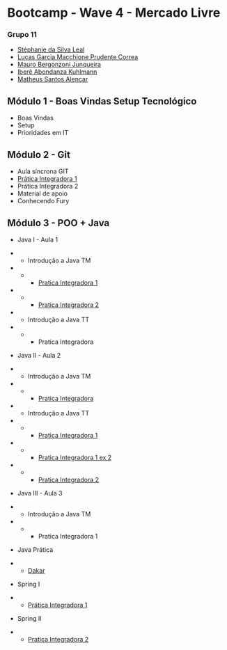 # Bootcamp - Wave 4 - Mercado Livre

### Grupo 11

- [Stéphanie da Silva Leal](https://github.com/stephleal)
- [Lucas Garcia Macchione Prudente Correa](https://github.com/LucasGarcia97)
- [Mauro Bergonzoni Junqueira](https://github.com/mbjunqueiraweb)
- [Iberê Abondanza Kuhlmann](https://github.com/ikuhlmann-meli)
- [Matheus Santos Alencar](https://github.com/matheussalencar)


## Módulo 1 - Boas Vindas Setup Tecnológico

- Boas Vindas
- Setup
- Prioridades em IT

## Módulo 2 - Git

- Aula síncrona GIT
- [Prática Integradora 1](https://github.com/matheussalencar/exec-git1)
- Prática Integradora 2
- Material de apoio
- Conhecendo Fury

## Módulo 3 - POO + Java

- Java I - Aula 1
- - Introdução a Java TM
- - - [Pratica Integradora 1](https://github.com/mbjunqueiraweb/praticaintegradorajava)
- - - [Pratica Integradora 2](https://github.com/ikuhlmann-meli/bootcamp/tree/main/poo-java/Aula%201%20-%20TM%20-%20Pratica%202)
- - Introdução a Java TT
- - -  Pratica Integradora

- Java II - Aula 2
- - Introdução a Java TM
- - - [Pratica Integradora](https://github.com/matheussalencar/poo-java)
- - Introdução a Java TT
- - - [Pratica Integradora 1](https://github.com/stephleal/praticas_integradoras_bootcamp_IT.git)
- - - [Pratica Integradora 1 ex 2](https://github.com/LucasGarcia97/FiguraGeometrica)
- - - [Pratica Integradora 2](https://github.com/matheussalencar/funcionario-poo)

- Java III - Aula 3
- - Introdução a Java TM
- - - Pratica Integradora 1

- Java Prática 
- - [Dakar](https://github.com/matheussalencar/Dakar-oop)

- Spring I
- - [Prática Integradora 1](https://github.com/stephleal/praticas_integradoras_numeros_romanos.git)

- Spring II
- - [Pratica Integradora 2](https://github.com/ikuhlmann-meli/bootcamp/tree/main/imobiliaria)
